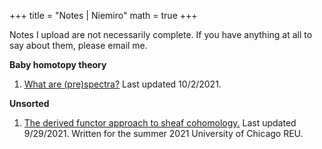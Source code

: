 +++
title = "Notes | Niemiro"
math = true
+++

Notes I upload are not necessarily complete. If you have anything at all to say about them, please email me.

**Baby homotopy theory**
1. [What are (pre)spectra?](/niemiro_prespectra.pdf) Last updated 10/2/2021.

**Unsorted**
1. [The derived functor approach to sheaf cohomology.](/niemiro_sheaf_cohomology.pdf) Last updated 9/29/2021. Written for the summer 2021 University of Chicago REU. 

